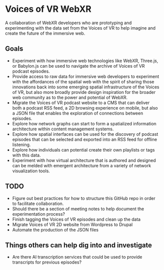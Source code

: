 # Voices of VR WebXR
A collaboration of WebXR developers who are prototyping and experimenting with the data set from the Voices of VR to help imagine and create the future of the immersive web.

## Goals 
* Experiment with how immersive web technologies like WebXR, Three.js, or Babylon.js can be used to navigate the archive of Voices of VR podcast episodes.
* Provide access to raw data for immersive web developers to experiment with the affordances of the spatial web with the spirit of sharing those innovations back into some emerging spatial infrastructure of the Voices of VR, but also more broadly provide design inspiration for the broader web community as to the power and potential of WebXR.
* Migrate the Voices of VR podcast website to a CMS that can deliver both a podcast RSS feed, a 2D browsing experience on mobile, but also a JSON file that enables the exploration of connections between episodes. 
* Explore how network graphs can start to form a spatialized information architecture within content management systems.
* Explore how spatial interfaces can be used for the discovery of podcast episodes that can be selected and exported into an RSS feed for offline listening.
* Explore how individuals can potential create their own playlists or tags with this data.
* Experiment with how virtual architecture that is authored and designed can be melded with emergent architecture from a variety of network visualization tools.

## TODO
* Figure out best practices for how to structure this GitHub repo in order to facilitate collaboration.
* Should there be a section of meeting notes to help document the experimentation process?
* Finish tagging the Voices of VR episodes and clean up the data
* Migrate Voices of VR 2D website from Wordpress to Drupal
* Automate the production of the JSON files

## Things others can help dig into and investigate
* Are there AI transcription services that could be used to provide transcripts for previous episodes?
